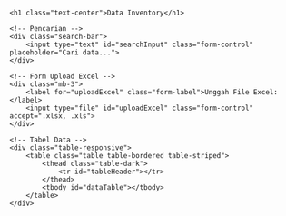 <html lang="id">
<head>
    <meta charset="UTF-8">
    <meta name="viewport" content="width=device-width, initial-scale=1.0">
    <title>Data Inventory</title>
    <link rel="stylesheet" href="https://cdn.jsdelivr.net/npm/bootstrap@5.3.0/dist/css/bootstrap.min.css">
    <script src="https://cdnjs.cloudflare.com/ajax/libs/xlsx/0.17.5/xlsx.full.min.js"></script>
    <style>
        body {
            font-family: Arial, sans-serif;
        }
        .table-responsive {
            max-height: 500px;
            overflow-y: auto;
        }
        .search-bar {
            margin-bottom: 20px;
        }
        .digital-clock {
            font-size: 24px;
            font-weight: bold;
            color: #333;
            text-align: center;
            margin-bottom: 20px;
        }
    </style>
</head>
<body>
<div class="container mt-4">
    <!-- Jam Digital -->
    <div id="clock" class="digital-clock"></div>

    <h1 class="text-center">Data Inventory</h1>

    <!-- Pencarian -->
    <div class="search-bar">
        <input type="text" id="searchInput" class="form-control" placeholder="Cari data...">
    </div>

    <!-- Form Upload Excel -->
    <div class="mb-3">
        <label for="uploadExcel" class="form-label">Unggah File Excel:</label>
        <input type="file" id="uploadExcel" class="form-control" accept=".xlsx, .xls">
    </div>

    <!-- Tabel Data -->
    <div class="table-responsive">
        <table class="table table-bordered table-striped">
            <thead class="table-dark">
                <tr id="tableHeader"></tr>
            </thead>
            <tbody id="dataTable"></tbody>
        </table>
    </div>
</div>

<script src="https://cdn.jsdelivr.net/npm/bootstrap@5.3.0/dist/js/bootstrap.bundle.min.js"></script>
<script>
    // Fungsi Jam Digital
    function updateClock() {
        const clockElement = document.getElementById('clock');
        if (!clockElement) return;

        const now = new Date();
        let hours = now.getHours().toString().padStart(2, '0');
        let minutes = now.getMinutes().toString().padStart(2, '0');
        let seconds = now.getSeconds().toString().padStart(2, '0');

        clockElement.textContent = `${hours}:${minutes}:${seconds}`;
    }

    setInterval(updateClock, 1000);

    // Fungsi Membaca File Excel
    document.getElementById("uploadExcel").addEventListener("change", function (event) {
        const file = event.target.files[0];
        if (!file) {
            alert("Harap pilih file Excel!");
            return;
        }

        const reader = new FileReader();

        reader.onload = function (e) {
            try {
                const data = new Uint8Array(e.target.result);
                const workbook = XLSX.read(data, { type: "array" });
                const sheetName = workbook.SheetNames[0];
                const sheetData = XLSX.utils.sheet_to_json(workbook.Sheets[sheetName], { header: 1 });

                renderTable(sheetData);
                saveToLocalStorage(sheetData); // Simpan ke localStorage
            } catch (error) {
                alert("Gagal membaca file Excel. Pastikan formatnya benar.");
                console.error(error);
            }
        };

        reader.readAsArrayBuffer(file);
    });

    function renderTable(sheetData) {
        const tableHeader = document.getElementById("tableHeader");
        const dataTable = document.getElementById("dataTable");

        tableHeader.innerHTML = "";
        dataTable.innerHTML = "";

        sheetData[0].forEach((header) => {
            const th = document.createElement("th");
            th.textContent = header;
            tableHeader.appendChild(th);
        });

        sheetData.slice(1).forEach((row) => {
            const tr = document.createElement("tr");
            row.forEach((cell) => {
                const td = document.createElement("td");
                td.textContent = cell || "";
                tr.appendChild(td);
            });
            dataTable.appendChild(tr);
        });
    }

</script>
</body>
</html>



